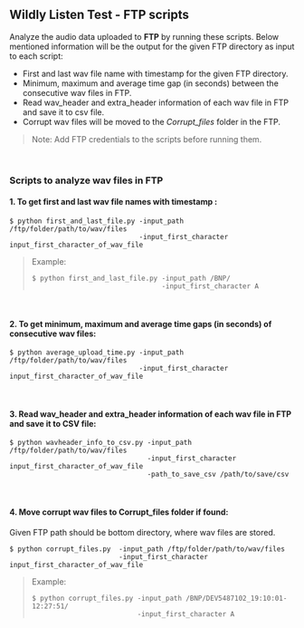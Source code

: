 ## Wildly Listen Test - FTP scripts

Analyze the audio data uploaded to **FTP** by running these scripts. 
Below mentioned information will be the output for the given FTP directory as input to each script:
- First and last wav file name with timestamp for the given FTP directory.
- Minimum, maximum and average time gap (in seconds) between the consecutive wav files in FTP.
- Read wav_header and extra_header information of each wav file in FTP and save it to csv file.
- Corrupt wav files will be moved to the *Corrupt_files* folder in the FTP.

> Note: Add FTP credentials to the scripts before running them.

<br>

### Scripts to analyze wav files in FTP


#### 1. To get first and last wav file names with timestamp : 
```shell
$ python first_and_last_file.py -input_path /ftp/folder/path/to/wav/files 
                                -input_first_character input_first_character_of_wav_file
```
> Example: 
> ```shell
> $ python first_and_last_file.py -input_path /BNP/ 
>                                 -input_first_character A
> ```

<br>

#### 2. To get minimum, maximum and average time gaps (in seconds) of consecutive wav files:
```shell
$ python average_upload_time.py -input_path /ftp/folder/path/to/wav/files 
                                -input_first_character input_first_character_of_wav_file
```
<br>

####  3. Read wav_header and extra_header information of each wav file in FTP and save it to CSV file:
```shell
$ python wavheader_info_to_csv.py -input_path /ftp/folder/path/to/wav/files 
                                  -input_first_character input_first_character_of_wav_file
                                  -path_to_save_csv /path/to/save/csv
```
<br>

####  4. Move corrupt wav files to Corrupt_files folder if found:
Given FTP path should be bottom directory, where wav files are stored.

```shell
$ python corrupt_files.py  -input_path /ftp/folder/path/to/wav/files 
                           -input_first_character input_first_character_of_wav_file
```
> Example: 
> ```shell
> $ python corrupt_files.py -input_path /BNP/DEV5487102_19:10:01-12:27:51/
>                           -input_first_character A
> ```
